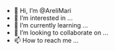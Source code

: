 - 👋 Hi, I’m @AreliMari
- 👀 I’m interested in ...
- 🌱 I’m currently learning ...
- 💞️ I’m looking to collaborate on ...
- 📫 How to reach me ...

<!---
AreliMari/AreliMari is a ✨ special ✨ repository because its `README.md` (this file) appears on your GitHub profile.
You can click the Preview link to take a look at your changes.
--->
